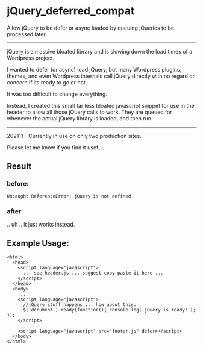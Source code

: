 # jQuery_deferred_compat
Allow jQuery to be defer or async loaded by queuing jQueries to be processed later

---

jQuery is a massive bloated library and is slowing down the load times of a Wordpress project.

I wanted to defer (or async) load jQuery, but many Wordpress plugins, themes, and even Wordpress internals call jQuery directly with no regard or concern if its ready to go or not.

It was too difficult to change everything.

Instead, I created this small far less bloated javascript snippet for use in the header to allow all those jQuery calls to work. They are queued for whenever the actual jQuery library is loaded, and then run.

---

202111 - Currently in use on only two production sites.

Please let me know if you find it useful.


## Result
### before:
   `Uncaught ReferenceError: jQuery is not defined`
### after:
  .. uh .. it just works instead.


## Example Usage:
```
<html>
  <head>
    <script language="javascript">
      ... see header.js ... suggest copy paste it here ...
    </script>
  </head>
  <body>
    ...
    <script language="javascript">
      //jQuery stuff happens ... how about this:
      $( document ).ready(function(){ console.log('jQuery is ready!'); });
    </script>
    ...
    <script language="javascript" src="footer.js" defer></script>
  </body>
</html>
```
